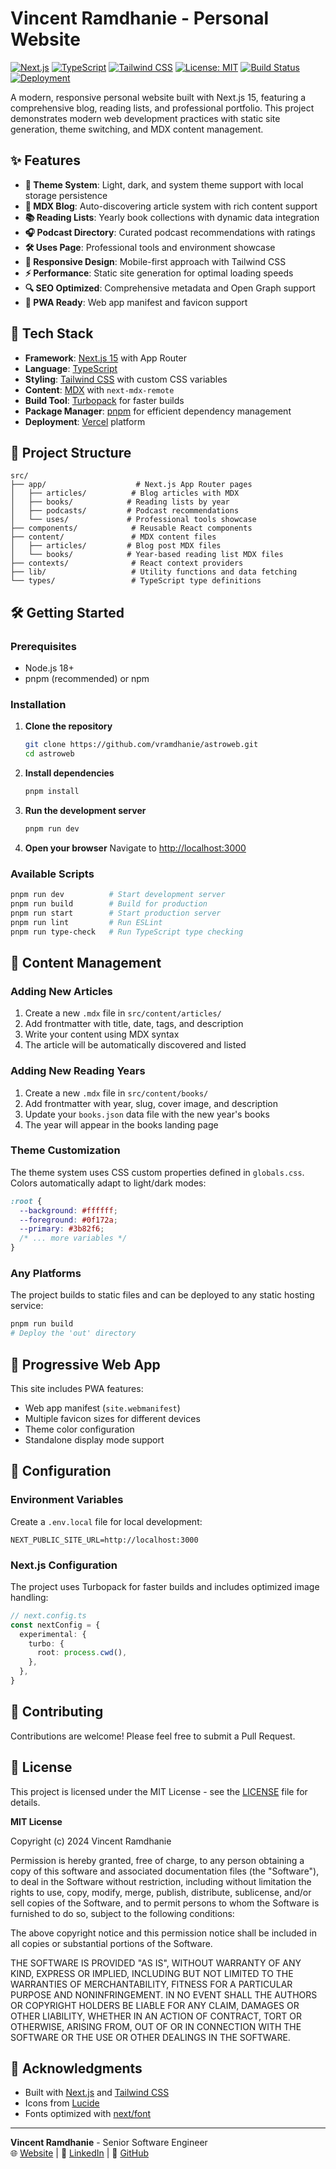 # Vincent Ramdhanie - Personal Website

[![Next.js](https://img.shields.io/badge/Next.js-15.5.0-black?style=for-the-badge&logo=next.js)](https://nextjs.org/)
[![TypeScript](https://img.shields.io/badge/TypeScript-5.0-blue?style=for-the-badge&logo=typescript)](https://www.typescriptlang.org/)
[![Tailwind CSS](https://img.shields.io/badge/Tailwind_CSS-3.0-38B2AC?style=for-the-badge&logo=tailwind-css)](https://tailwindcss.com/)
[![License: MIT](https://img.shields.io/badge/License-MIT-yellow.svg?style=for-the-badge)](https://opensource.org/licenses/MIT)
[![Build Status](https://img.shields.io/badge/Build-Passing-brightgreen?style=for-the-badge)](https://github.com/yourusername/astroweb)
[![Deployment](https://img.shields.io/badge/Deployment-Vercel-000000?style=for-the-badge&logo=vercel)](https://vercel.com/)

A modern, responsive personal website built with Next.js 15, featuring a comprehensive blog, reading lists, and professional portfolio. This project demonstrates modern web development practices with static site generation, theme switching, and MDX content management.

## ✨ Features

- **🎨 Theme System**: Light, dark, and system theme support with local storage persistence
- **📝 MDX Blog**: Auto-discovering article system with rich content support
- **📚 Reading Lists**: Yearly book collections with dynamic data integration
- **🎧 Podcast Directory**: Curated podcast recommendations with ratings
- **🛠️ Uses Page**: Professional tools and environment showcase
- **📱 Responsive Design**: Mobile-first approach with Tailwind CSS
- **⚡ Performance**: Static site generation for optimal loading speeds
- **🔍 SEO Optimized**: Comprehensive metadata and Open Graph support
- **📱 PWA Ready**: Web app manifest and favicon support

## 🚀 Tech Stack

- **Framework**: [Next.js 15](https://nextjs.org/) with App Router
- **Language**: [TypeScript](https://www.typescriptlang.org/)
- **Styling**: [Tailwind CSS](https://tailwindcss.com/) with custom CSS variables
- **Content**: [MDX](https://mdxjs.com/) with `next-mdx-remote`
- **Build Tool**: [Turbopack](https://turbo.build/pack) for faster builds
- **Package Manager**: [pnpm](https://pnpm.io/) for efficient dependency management
- **Deployment**: [Vercel](https://vercel.com/) platform

## 📁 Project Structure

```
src/
├── app/                    # Next.js App Router pages
│   ├── articles/          # Blog articles with MDX
│   ├── books/            # Reading lists by year
│   ├── podcasts/         # Podcast recommendations
│   └── uses/             # Professional tools showcase
├── components/            # Reusable React components
├── content/               # MDX content files
│   ├── articles/         # Blog post MDX files
│   └── books/            # Year-based reading list MDX files
├── contexts/              # React context providers
├── lib/                   # Utility functions and data fetching
└── types/                 # TypeScript type definitions
```

## 🛠️ Getting Started

### Prerequisites

- Node.js 18+ 
- pnpm (recommended) or npm

### Installation

1. **Clone the repository**
   ```bash
   git clone https://github.com/vramdhanie/astroweb.git
   cd astroweb
   ```

2. **Install dependencies**
   ```bash
   pnpm install
   ```

3. **Run the development server**
   ```bash
   pnpm run dev
   ```

4. **Open your browser**
   Navigate to [http://localhost:3000](http://localhost:3000)

### Available Scripts

```bash
pnpm run dev          # Start development server
pnpm run build        # Build for production
pnpm run start        # Start production server
pnpm run lint         # Run ESLint
pnpm run type-check   # Run TypeScript type checking
```

## 📝 Content Management

### Adding New Articles

1. Create a new `.mdx` file in `src/content/articles/`
2. Add frontmatter with title, date, tags, and description
3. Write your content using MDX syntax
4. The article will be automatically discovered and listed

### Adding New Reading Years

1. Create a new `.mdx` file in `src/content/books/`
2. Add frontmatter with year, slug, cover image, and description
3. Update your `books.json` data file with the new year's books
4. The year will appear in the books landing page

### Theme Customization

The theme system uses CSS custom properties defined in `globals.css`. Colors automatically adapt to light/dark modes:

```css
:root {
  --background: #ffffff;
  --foreground: #0f172a;
  --primary: #3b82f6;
  /* ... more variables */
}
```

### Any Platforms

The project builds to static files and can be deployed to any static hosting service:

```bash
pnpm run build
# Deploy the 'out' directory
```

## 📱 Progressive Web App

This site includes PWA features:
- Web app manifest (`site.webmanifest`)
- Multiple favicon sizes for different devices
- Theme color configuration
- Standalone display mode support

## 🔧 Configuration

### Environment Variables

Create a `.env.local` file for local development:

```env
NEXT_PUBLIC_SITE_URL=http://localhost:3000
```

### Next.js Configuration

The project uses Turbopack for faster builds and includes optimized image handling:

```typescript
// next.config.ts
const nextConfig = {
  experimental: {
    turbo: {
      root: process.cwd(),
    },
  },
}
```

## 🤝 Contributing

Contributions are welcome! Please feel free to submit a Pull Request.

## 📄 License

This project is licensed under the MIT License - see the [LICENSE](LICENSE) file for details.

**MIT License**

Copyright (c) 2024 Vincent Ramdhanie

Permission is hereby granted, free of charge, to any person obtaining a copy
of this software and associated documentation files (the "Software"), to deal
in the Software without restriction, including without limitation the rights
to use, copy, modify, merge, publish, distribute, sublicense, and/or sell
copies of the Software, and to permit persons to whom the Software is
furnished to do so, subject to the following conditions:

The above copyright notice and this permission notice shall be included in all
copies or substantial portions of the Software.

THE SOFTWARE IS PROVIDED "AS IS", WITHOUT WARRANTY OF ANY KIND, EXPRESS OR
IMPLIED, INCLUDING BUT NOT LIMITED TO THE WARRANTIES OF MERCHANTABILITY,
FITNESS FOR A PARTICULAR PURPOSE AND NONINFRINGEMENT. IN NO EVENT SHALL THE
AUTHORS OR COPYRIGHT HOLDERS BE LIABLE FOR ANY CLAIM, DAMAGES OR OTHER
LIABILITY, WHETHER IN AN ACTION OF CONTRACT, TORT OR OTHERWISE, ARISING FROM,
OUT OF OR IN CONNECTION WITH THE SOFTWARE OR THE USE OR OTHER DEALINGS IN THE
SOFTWARE.

## 🙏 Acknowledgments

- Built with [Next.js](https://nextjs.org/) and [Tailwind CSS](https://tailwindcss.com/)
- Icons from [Lucide](https://lucide.dev/)
- Fonts optimized with [next/font](https://nextjs.org/docs/app/building-your-application/optimizing/fonts)

---

**Vincent Ramdhanie** - Senior Software Engineer  
🌐 [Website](https://vincentramdhanie.com) | 💼 [LinkedIn](https://linkedin.com/in/vincentramdhanie) | 🐙 [GitHub](https://github.com/vincentramdhanie)
